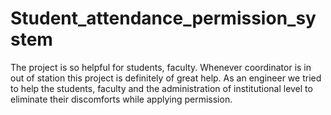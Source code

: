 # Student_attendance_permission_system
The project is so helpful for students, faculty. Whenever coordinator is in out of station this project is definitely of great help. As an engineer we tried to help the students, faculty and the administration of institutional level to eliminate their discomforts while applying permission.

